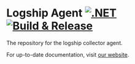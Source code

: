 # Logship Agent [![.NET](https://github.com/logsink/logship-agent/actions/workflows/dotnet.yml/badge.svg)](https://github.com/logsink/logship-agent/actions/workflows/dotnet.yml) [![Build & Release](https://github.com/logship-io/logship-agent/actions/workflows/podman-image.yml/badge.svg)](https://github.com/logship-io/logship-agent/actions/workflows/podman-image.yml)

The repository for the logship collector agent.

For up-to-date documentation, visit [our website](https://logship.io/docs/category/agent).